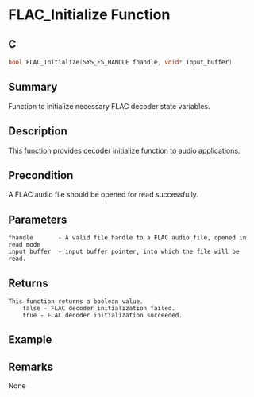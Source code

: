 # FLAC_Initialize Function

## C

```c
bool FLAC_Initialize(SYS_FS_HANDLE fhandle, void* input_buffer)
```

## Summary
Function to initialize necessary FLAC decoder state variables.

## Description
This function provides decoder initialize function to audio applications.

## Precondition
A FLAC audio file should be opened for read successfully.

## Parameters
    fhandle       - A valid file handle to a FLAC audio file, opened in read mode
    input_buffer  - input buffer pointer, into which the file will be read.
## Returns
    This function returns a boolean value.
        false - FLAC decoder initialization failed.
        true - FLAC decoder initialization succeeded.

## Example

## Remarks
None
